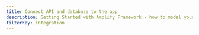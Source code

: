 ```yaml
---
title: Connect API and database to the app
description: Getting Started with Amplify Framework - how to model your data using Amplify
filterKey: integration
---
```


<inline-fragment integration="react" src="~/start/getting-started/fragments/react/api.md"></inline-fragment>
<inline-fragment integration="react-native" src="~/start/getting-started/fragments/reactnative/api.md"></inline-fragment>
<inline-fragment integration="angular" src="~/start/getting-started/fragments/angular/data-model.md"></inline-fragment>
<inline-fragment integration="ionic" src="~/start/getting-started/fragments/ionic/data-model.md"></inline-fragment>
<inline-fragment integration="js" src="~/start/getting-started/fragments/vanillajs/data-model.md"></inline-fragment>
<inline-fragment integration="vue" src="~/start/getting-started/fragments/vue/data-model.md"></inline-fragment>

<inline-fragment integration="react" src="~/start/getting-started/fragments/common/data-model-footer.md"></inline-fragment>
<inline-fragment integration="react-native" src="~/start/getting-started/fragments/common/data-model-footer.md"></inline-fragment>
<inline-fragment integration="angular" src="~/start/getting-started/fragments/common/data-model-footer.md"></inline-fragment>
<inline-fragment integration="ionic" src="~/start/getting-started/fragments/common/data-model-footer.md"></inline-fragment>
<inline-fragment integration="js" src="~/start/getting-started/fragments/common/data-model-footer.md"></inline-fragment>
<inline-fragment integration="vue" src="~/start/getting-started/fragments/common/data-model-footer.md"></inline-fragment>

